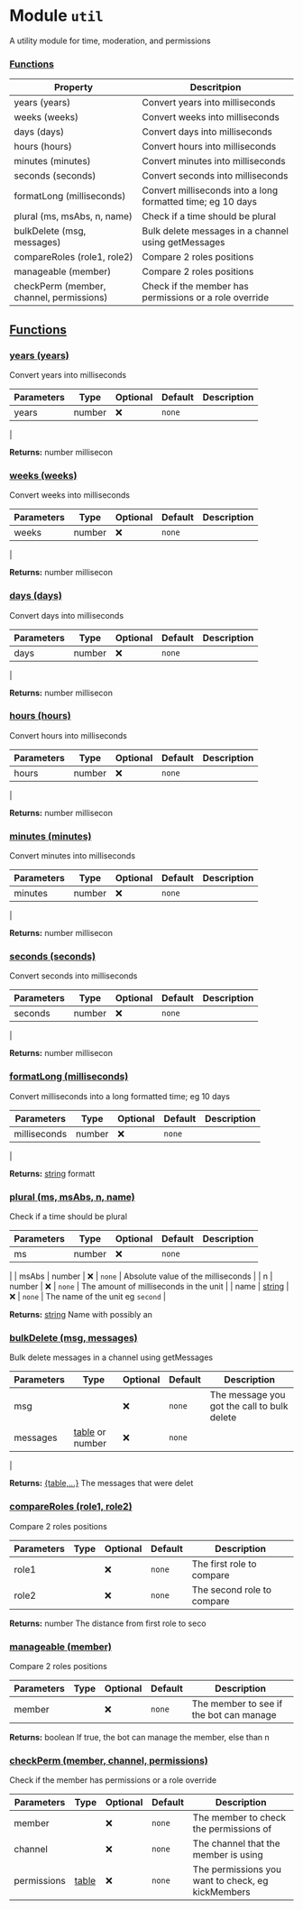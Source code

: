 
# Module `util`
A utility module for time, moderation, and permissions









### [Functions](#Functions)
| Property | Descritpion |
| -------- | ----------- |
| years (years) | Convert years into milliseconds |
| weeks (weeks) | Convert weeks into milliseconds |
| days (days) | Convert days into milliseconds |
| hours (hours) | Convert hours into milliseconds |
| minutes (minutes) | Convert minutes into milliseconds |
| seconds (seconds) | Convert seconds into milliseconds |
| formatLong (milliseconds) | Convert milliseconds into a long formatted time; eg 10 days |
| plural (ms, msAbs, n, name) | Check if a time should be plural |
| bulkDelete (msg, messages) | Bulk delete messages in a channel using getMessages |
| compareRoles (role1, role2) | Compare 2 roles positions |
| manageable (member) | Compare 2 roles positions |
| checkPerm (member, channel, permissions) | Check if the member has permissions or a role override |



## [Functions](#Functions)

### [years (years)](#years)
Convert years into milliseconds



| Parameters | Type | Optional | Default | Description |
| --------------- | ---- | -------- | ------- | ----------- |
| years | <span class="type">number</span> | ❌ | `none` |

 |





**Returns:** <span class="type">number</span> millisecon










### [weeks (weeks)](#weeks)
Convert weeks into milliseconds



| Parameters | Type | Optional | Default | Description |
| --------------- | ---- | -------- | ------- | ----------- |
| weeks | <span class="type">number</span> | ❌ | `none` |

 |





**Returns:** <span class="type">number</span> millisecon










### [days (days)](#days)
Convert days into milliseconds



| Parameters | Type | Optional | Default | Description |
| --------------- | ---- | -------- | ------- | ----------- |
| days | <span class="type">number</span> | ❌ | `none` |

 |





**Returns:** <span class="type">number</span> millisecon










### [hours (hours)](#hours)
Convert hours into milliseconds



| Parameters | Type | Optional | Default | Description |
| --------------- | ---- | -------- | ------- | ----------- |
| hours | <span class="type">number</span> | ❌ | `none` |

 |





**Returns:** <span class="type">number</span> millisecon










### [minutes (minutes)](#minutes)
Convert minutes into milliseconds



| Parameters | Type | Optional | Default | Description |
| --------------- | ---- | -------- | ------- | ----------- |
| minutes | <span class="type">number</span> | ❌ | `none` |

 |





**Returns:** <span class="type">number</span> millisecon










### [seconds (seconds)](#seconds)
Convert seconds into milliseconds



| Parameters | Type | Optional | Default | Description |
| --------------- | ---- | -------- | ------- | ----------- |
| seconds | <span class="type">number</span> | ❌ | `none` |

 |





**Returns:** <span class="type">number</span> millisecon










### [formatLong (milliseconds)](#formatLong)
Convert milliseconds into a long formatted time; eg 10 days



| Parameters | Type | Optional | Default | Description |
| --------------- | ---- | -------- | ------- | ----------- |
| milliseconds | <span class="type">number</span> | ❌ | `none` |

 |





**Returns:** <a class="type" href="https://www.lua.org/manual/5.1/manual.html#5.4">string</a> formatt










### [plural (ms, msAbs, n, name)](#plural)
Check if a time should be plural



| Parameters | Type | Optional | Default | Description |
| --------------- | ---- | -------- | ------- | ----------- |
| ms | <span class="type">number</span> | ❌ | `none` |

 |
| msAbs | <span class="type">number</span> | ❌ | `none` |  Absolute value of the milliseconds |
| n | <span class="type">number</span> | ❌ | `none` |  The amount of milliseconds in the unit |
| name | <a class="type" href="https://www.lua.org/manual/5.1/manual.html#5.4">string</a> | ❌ | `none` |  The name of the unit eg <code>second</code> |





**Returns:** <a class="type" href="https://www.lua.org/manual/5.1/manual.html#5.4">string</a> Name with possibly an










### [bulkDelete (msg, messages)](#bulkDelete)
Bulk delete messages in a channel using getMessages



| Parameters | Type | Optional | Default | Description |
| --------------- | ---- | -------- | ------- | ----------- |
| msg |  | ❌ | `none` |  The message you got the call to bulk delete |
| messages | <a class="type" href="https://www.lua.org/manual/5.1/manual.html#5.5">table</a> or <span class="type">number</span> | ❌ | `none` |

 |





**Returns:** <a class="type" href="https://www.lua.org/manual/5.1/manual.html#5.5">{table,...}</a> The messages that were delet










### [compareRoles (role1, role2)](#compareRoles)
Compare 2 roles positions



| Parameters | Type | Optional | Default | Description |
| --------------- | ---- | -------- | ------- | ----------- |
| role1 |  | ❌ | `none` |  The first role to compare |
| role2 |  | ❌ | `none` |  The second role to compare |





**Returns:** <span class="type">number</span> The distance from first role to seco










### [manageable (member)](#manageable)
Compare 2 roles positions



| Parameters | Type | Optional | Default | Description |
| --------------- | ---- | -------- | ------- | ----------- |
| member |  | ❌ | `none` |  The member to see if the bot can manage |





**Returns:** <span class="type">boolean</span> If true, the bot can manage the member, else than n










### [checkPerm (member, channel, permissions)](#checkPerm)
Check if the member has permissions or a role override



| Parameters | Type | Optional | Default | Description |
| --------------- | ---- | -------- | ------- | ----------- |
| member |  | ❌ | `none` |  The member to check the permissions of |
| channel |  | ❌ | `none` |  The channel that the member is using |
| permissions | <a class="type" href="https://www.lua.org/manual/5.1/manual.html#5.5">table</a> | ❌ | `none` |  The permissions you want to check, eg kickMembers |












